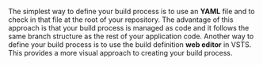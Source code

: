 The simplest way to define your build process is to use an **YAML** file and to check in that file at the root of your repository. The advantage of this approach is that your build process is managed as code and it follows the same branch structure as the rest of your application code. Another way to define your build process is to use the build definition **web editor** in VSTS. This provides a more visual approach to creating your build process.
